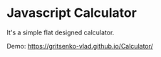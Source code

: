 # Javascript Calculator

It's a simple flat designed calculator.

Demo: https://gritsenko-vlad.github.io/Calculator/
